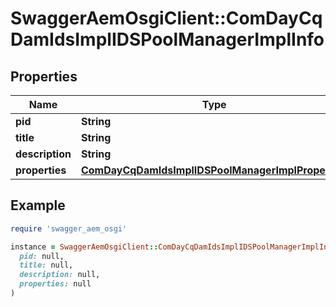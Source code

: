 # SwaggerAemOsgiClient::ComDayCqDamIdsImplIDSPoolManagerImplInfo

## Properties

| Name | Type | Description | Notes |
| ---- | ---- | ----------- | ----- |
| **pid** | **String** |  | [optional] |
| **title** | **String** |  | [optional] |
| **description** | **String** |  | [optional] |
| **properties** | [**ComDayCqDamIdsImplIDSPoolManagerImplProperties**](ComDayCqDamIdsImplIDSPoolManagerImplProperties.md) |  | [optional] |

## Example

```ruby
require 'swagger_aem_osgi'

instance = SwaggerAemOsgiClient::ComDayCqDamIdsImplIDSPoolManagerImplInfo.new(
  pid: null,
  title: null,
  description: null,
  properties: null
)
```

